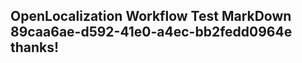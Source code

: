 <properties
ms.topic="hero-topic1"
ms.test1="hero-topic"
ms.test2="test"/>

## OpenLocalization Workflow Test MarkDown 89caa6ae-d592-41e0-a4ec-bb2fedd0964e thanks!
